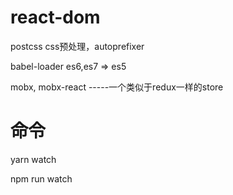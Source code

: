 # react-dom


postcss  css预处理，autoprefixer

babel-loader  es6,es7 => es5


mobx, mobx-react -----一个类似于redux一样的store





# 命令

yarn watch

npm run watch
